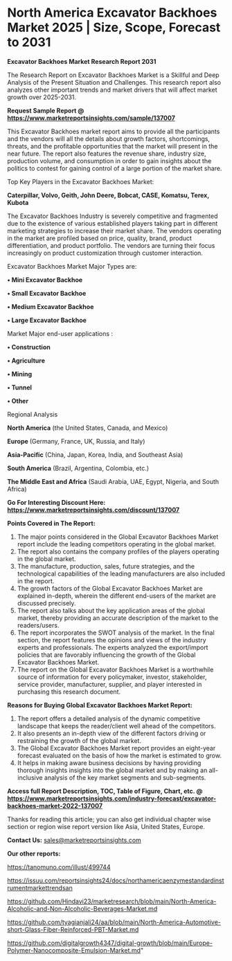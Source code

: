  # North America Excavator Backhoes Market 2025 | Size, Scope, Forecast to 2031

<strong>Excavator Backhoes Market Research Report 2031</strong>

The Research Report on Excavator Backhoes Market is a Skillful and Deep Analysis of the Present Situation and Challenges. This research report also analyzes other important trends and market drivers that will affect market growth over 2025-2031.

<strong>Request Sample Report @ <a href=https://www.marketreportsinsights.com/sample/137007>https://www.marketreportsinsights.com/sample/137007</a></strong>

This Excavator Backhoes market report aims to provide all the participants and the vendors will all the details about growth factors, shortcomings, threats, and the profitable opportunities that the market will present in the near future. The report also features the revenue share, industry size, production volume, and consumption in order to gain insights about the politics to contest for gaining control of a large portion of the market share.

Top Key Players in the Excavator Backhoes Market:

<strong>Caterpillar, Volvo, Geith, John Deere, Bobcat, CASE, Komatsu, Terex, Kubota</strong>

The Excavator Backhoes Industry is severely competitive and fragmented due to the existence of various established players taking part in different marketing strategies to increase their market share. The vendors operating in the market are profiled based on price, quality, brand, product differentiation, and product portfolio. The vendors are turning their focus increasingly on product customization through customer interaction.

Excavator Backhoes Market Major Types are:

<strong>• Mini Excavator Backhoe

• Small Excavator Backhoe

• Medium Excavator Backhoe

• Large Excavator Backhoe</strong>

Market Major end-user applications :

<strong>• Construction

• Agriculture

• Mining

• Tunnel

• Other</strong>

Regional Analysis

</u><strong><b>North America</b></strong> (the United States, Canada, and Mexico)

<strong><b>Europe </b></strong>(Germany, France, UK, Russia, and Italy)

<strong><b>Asia-Pacific</b></strong> (China, Japan, Korea, India, and Southeast Asia)

<strong><b>South America</b></strong> (Brazil, Argentina, Colombia, etc.)

<strong><b>The Middle East and Africa</b></strong> (Saudi Arabia, UAE, Egypt, Nigeria, and South Africa)

<strong>Go For Interesting Discount Here: <a href=https://www.marketreportsinsights.com/discount/137007>https://www.marketreportsinsights.com/discount/137007</a></strong>

<strong>Points Covered in The Report:</strong>
<ol>
  <li>The major points considered in the Global Excavator Backhoes Market report include the leading competitors operating in the global market.</li>
  <li>The report also contains the company profiles of the players operating in the global market.</li>
  <li>The manufacture, production, sales, future strategies, and the technological capabilities of the leading manufacturers are also included in the report.</li>
  <li>The growth factors of the Global Excavator Backhoes Market are explained in-depth, wherein the different end-users of the market are discussed precisely.</li>
  <li>The report also talks about the key application areas of the global market, thereby providing an accurate description of the market to the readers/users.</li>
  <li>The report incorporates the SWOT analysis of the market. In the final section, the report features the opinions and views of the industry experts and professionals. The experts analyzed the export/import policies that are favorably influencing the growth of the Global Excavator Backhoes Market.</li>
  <li>The report on the Global Excavator Backhoes Market is a worthwhile source of information for every policymaker, investor, stakeholder, service provider, manufacturer, supplier, and player interested in purchasing this research document.</li>
</ol>
<strong>Reasons for Buying Global Excavator Backhoes Market Report:</strong>

<ol>
  <li>The report offers a detailed analysis of the dynamic competitive landscape that keeps the reader/client well ahead of the competitors.</li>
  <li>It also presents an in-depth view of the different factors driving or restraining the growth of the global market.</li>
  <li>The Global Excavator Backhoes Market report provides an eight-year forecast evaluated on the basis of how the market is estimated to grow.</li>
  <li>It helps in making aware business decisions by having providing thorough insights insights into the global market and by making an all-inclusive analysis of the key market segments and sub-segments.</li>
</ol>
<strong>Access full Report Description, TOC, Table of Figure, Chart, etc. @ <a href=https://www.marketreportsinsights.com/industry-forecast/excavator-backhoes-market-2022-137007>https://www.marketreportsinsights.com/industry-forecast/excavator-backhoes-market-2022-137007</a></strong>


Thanks for reading this article; you can also get individual chapter wise section or region wise report version like Asia, United States, Europe.

<strong>Contact Us:</strong>
sales@marketreportsinsights.com

<strong>Our other reports:</strong>

<a href=https://tanomuno.com/illust/499744>https://tanomuno.com/illust/499744</a>

<a href=https://issuu.com/reportsinsights24/docs/northamericaenzymestandardinstrumentmarkettrendsan>https://issuu.com/reportsinsights24/docs/northamericaenzymestandardinstrumentmarkettrendsan</a>

<a href=https://github.com/Hindavi23/marketresearch/blob/main/North-America-Alcoholic-and-Non-Alcoholic-Beverages-Market.md>https://github.com/Hindavi23/marketresearch/blob/main/North-America-Alcoholic-and-Non-Alcoholic-Beverages-Market.md</a>

<a href=https://github.com/tyagianjali24/aa/blob/main/North-America-Automotive-short-Glass-Fiber-Reinforced-PBT-Market.md>https://github.com/tyagianjali24/aa/blob/main/North-America-Automotive-short-Glass-Fiber-Reinforced-PBT-Market.md</a>

<a href=https://github.com/digitalgrowth4347/digital-growth/blob/main/Europe-Polymer-Nanocomposite-Emulsion-Market.md>https://github.com/digitalgrowth4347/digital-growth/blob/main/Europe-Polymer-Nanocomposite-Emulsion-Market.md</a>"
